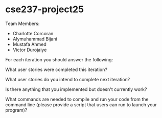 # cse237-project25

Team Members:

* Charlotte Corcoran
* Alymuhammad Bijani
* Mustafa Ahmed
* Victor Durojaiye

For each iteration you should answer the following:

What user stories were completed this iteration?

What user stories do you intend to complete next iteration?

Is there anything that you implemented but doesn't currently work?

What commands are needed to compile and run your code from the command line (please provide a script that users can run to launch your program)?
